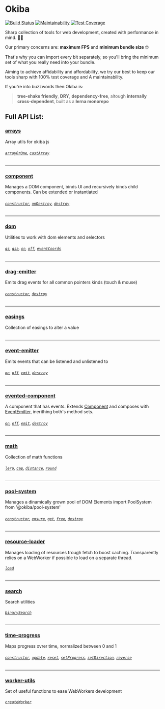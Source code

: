 # Okiba

[![Build Status](https://semaphoreci.com/api/v1/okiba-gang/okiba/branches/master/shields_badge.svg)](https://semaphoreci.com/okiba-gang/okiba)
[![Maintainability](https://api.codeclimate.com/v1/badges/29a8700f940f1019e52e/maintainability)](https://codeclimate.com/github/okiba-gang/okiba/maintainability)
[![Test Coverage](https://api.codeclimate.com/v1/badges/29a8700f940f1019e52e/test_coverage)](https://codeclimate.com/github/okiba-gang/okiba/test_coverage)

Sharp collection of tools for web development, created with performance in mind.  🔪🔪

Our primary concerns are: **maximum FPS** and **minimum bundle size** 🤓

That's why you can import every bit separately, so you'll bring the minimum set of what you really need into your bundle.

Aiming to achieve affidability and affordability, we try our best to keep our tools sharp with 100% test coverage and A maintainability.

If you're into buzzwords then Okiba is:
> **tree-shake friendly**, **DRY**, **dependency-free**, altough **internally cross-dependent**, built as a **lerna monorepo**

## Full API List:


### [arrays](https://github.com/okiba-gang/okiba/tree/master/packages/arrays)
Array utils for okiba js

###### [`arrayOrOne`](https://github.com/okiba-gang/okiba/tree/master/packages/arrays#arrayoronearrayLike), [`castArray`](https://github.com/okiba-gang/okiba/tree/master/packages/arrays#castarraycastable)
---

### [component](https://github.com/okiba-gang/okiba/tree/master/packages/component)
Manages a DOM component, binds UI and recursively binds child components.
Can be extended or instantiated

###### [`constructor`](https://github.com/okiba-gang/okiba/tree/master/packages/component#componentargs-el-ui-components-options), [`onDestroy`](https://github.com/okiba-gang/okiba/tree/master/packages/component#ondestroy), [`destroy`](https://github.com/okiba-gang/okiba/tree/master/packages/component#destroy)
---

### [dom](https://github.com/okiba-gang/okiba/tree/master/packages/dom)
Utilities to work with dom elements and selectors

###### [`qs`](https://github.com/okiba-gang/okiba/tree/master/packages/dom#qsselector-element), [`qsa`](https://github.com/okiba-gang/okiba/tree/master/packages/dom#qsaselector-element), [`on`](https://github.com/okiba-gang/okiba/tree/master/packages/dom#onwindow-type-handler), [`off`](https://github.com/okiba-gang/okiba/tree/master/packages/dom#offwindow-type-handler), [`eventCoords`](https://github.com/okiba-gang/okiba/tree/master/packages/dom#eventcoordsDOM)
---

### [drag-emitter](https://github.com/okiba-gang/okiba/tree/master/packages/drag-emitter)
Emits drag events for all common pointers kinds (touch & mouse)

###### [`constructor`](https://github.com/okiba-gang/okiba/tree/master/packages/drag-emitter#dragemitterel), [`destroy`](https://github.com/okiba-gang/okiba/tree/master/packages/drag-emitter#destroy)
---

### [easings](https://github.com/okiba-gang/okiba/tree/master/packages/easings)
Collection of easings to alter a value

###### 
---

### [event-emitter](https://github.com/okiba-gang/okiba/tree/master/packages/event-emitter)
Emits events that can be listened and unlistened to

###### [`on`](https://github.com/okiba-gang/okiba/tree/master/packages/event-emitter#onname-handler), [`off`](https://github.com/okiba-gang/okiba/tree/master/packages/event-emitter#offname-handler), [`emit`](https://github.com/okiba-gang/okiba/tree/master/packages/event-emitter#emitname-data), [`destroy`](https://github.com/okiba-gang/okiba/tree/master/packages/event-emitter#destroy)
---

### [evented-component](https://github.com/okiba-gang/okiba/tree/master/packages/evented-component)
A component that has events.
Extends [Component](https://github.com/okiba-gang/okiba/tree/master/packages/component) and
composes with [EventEmitter](https://github.com/okiba-gang/okiba/tree/master/packages/event-emitter),
inerithing both's method sets.

###### [`on`](https://github.com/okiba-gang/okiba/tree/master/packages/evented-component#on), [`off`](https://github.com/okiba-gang/okiba/tree/master/packages/evented-component#off), [`emit`](https://github.com/okiba-gang/okiba/tree/master/packages/evented-component#emit), [`destroy`](https://github.com/okiba-gang/okiba/tree/master/packages/evented-component#destroy)
---

### [math](https://github.com/okiba-gang/okiba/tree/master/packages/math)
Collection of math functions

###### [`lerp`](https://github.com/okiba-gang/okiba/tree/master/packages/math#lerpmin-max-fraction), [`cap`](https://github.com/okiba-gang/okiba/tree/master/packages/math#capn-min-max), [`distance`](https://github.com/okiba-gang/okiba/tree/master/packages/math#distancex1-x2), [`round`](https://github.com/okiba-gang/okiba/tree/master/packages/math#roundn-p)
---

### [pool-system](https://github.com/okiba-gang/okiba/tree/master/packages/pool-system)
Manages a dinamically grown pool of DOM Elements
import PoolSystem from '@okiba/pool-system'

###### [`constructor`](https://github.com/okiba-gang/okiba/tree/master/packages/pool-system#poolsystemparent-createEl), [`ensure`](https://github.com/okiba-gang/okiba/tree/master/packages/pool-system#ensuresize), [`get`](https://github.com/okiba-gang/okiba/tree/master/packages/pool-system#get), [`free`](https://github.com/okiba-gang/okiba/tree/master/packages/pool-system#freeElement), [`destroy`](https://github.com/okiba-gang/okiba/tree/master/packages/pool-system#destroy)
---

### [resource-loader](https://github.com/okiba-gang/okiba/tree/master/packages/resource-loader)
Manages loading of resources trough fetch to boost caching.
Transparently relies on a WebWorker if possible to load on a separate thread.

###### [`load`](https://github.com/okiba-gang/okiba/tree/master/packages/resource-loader#loadurl)
---

### [search](https://github.com/okiba-gang/okiba/tree/master/packages/search)
Search utilities

###### [`binarySearch`](https://github.com/okiba-gang/okiba/tree/master/packages/search#binarysearchdata-target-start-end-prop)
---

### [time-progress](https://github.com/okiba-gang/okiba/tree/master/packages/time-progress)
Maps progress ovrer time, normalized between 0 and 1

###### [`constructor`](https://github.com/okiba-gang/okiba/tree/master/packages/time-progress#timeprogressduration), [`update`](https://github.com/okiba-gang/okiba/tree/master/packages/time-progress#update), [`reset`](https://github.com/okiba-gang/okiba/tree/master/packages/time-progress#reset), [`setProgress`](https://github.com/okiba-gang/okiba/tree/master/packages/time-progress#setprogressprogress), [`setDirection`](https://github.com/okiba-gang/okiba/tree/master/packages/time-progress#setdirectiondirection), [`reverse`](https://github.com/okiba-gang/okiba/tree/master/packages/time-progress#reverse)
---

### [worker-utils](https://github.com/okiba-gang/okiba/tree/master/packages/worker-utils)
Set of useful functions to ease WebWorkers development

###### [`createWorker`](https://github.com/okiba-gang/okiba/tree/master/packages/worker-utils#createworkerfn)



